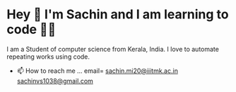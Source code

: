 # Hey 👋 I'm Sachin and I am learning to code 🧑‍🔧


I am a Student of computer science from Kerala, India. I love to automate repeating works using code.

- 📫 How to reach me ... email= sachin.mi20@iiitmk.ac.in sachinvs1038@gmail.com

<!---
sachin-vs/sachin-vs is a ✨ special ✨ repository because its `README.md` (this file) appears on your GitHub profile.
You can click the Preview link to take a look at your changes.
--->

